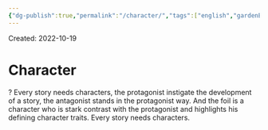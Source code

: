 ```yaml
---
{"dg-publish":true,"permalink":"/character/","tags":["english","gardenEntry"]}
---
```


Created: 2022-10-19

# Character
?
Every story needs characters, the protagonist instigate the development of a story, the antagonist stands in the protagonist way. And the foil is a character who is stark contrast with the protagonist and highlights his defining character traits.
Every story needs characters.
<!--SR:!2022-11-22,22,250-->